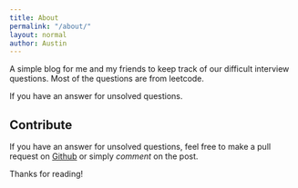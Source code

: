 ```yaml
---
title: About
permalink: "/about/"
layout: normal
author: Austin
---
```


A simple blog for me and my friends to keep track of our difficult interview questions. Most of the questions are from leetcode.

If you have an answer for unsolved questions.

## Contribute
If you have an answer for unsolved questions, feel free to make a pull request on [Github](https://github.com/rockmanvnx6/InterviewQuestion/) or simply *comment* on the post.

Thanks for reading!
